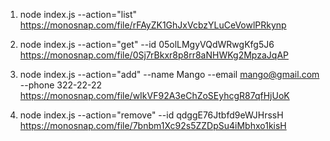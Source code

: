 1) node index.js --action="list"
https://monosnap.com/file/rFAyZK1GhJxVcbzYLuCeVowlPRkynp

2) node index.js --action="get" --id 05olLMgyVQdWRwgKfg5J6
https://monosnap.com/file/0Sj7rBkxr8p8rr8aNHWKg2MpzaJqAP

3) node index.js --action="add" --name Mango --email mango@gmail.com --phone 322-22-22
https://monosnap.com/file/wIkVF92A3eChZoSEyhcgR87qfHjUoK

4) node index.js --action="remove" --id qdggE76Jtbfd9eWJHrssH
https://monosnap.com/file/7bnbm1Xc92s5ZZDpSu4iMbhxo1kisH